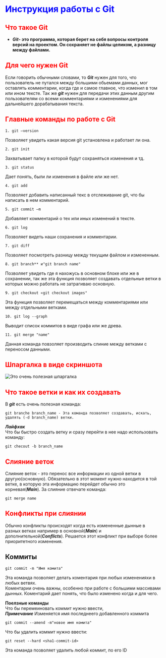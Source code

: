 # <span style="color:blue">Инструкция работы с Git</span>

## <span style="color:red">Что такое  Git</span>
* **_Git_- это программа, которая берет на себя вопросы контроля версий на проектом. Он сохраняет не файлы целиком, а разницу между файлами.**

## <span style="color:red">Для чего нужен Git</span>
 Если говорить обычными словами, то **_Git_** нужен для того, что пользователь не путался между большими обьемами данных, мог оставлять комментарии, когда где и самое главное, что изменил в том или ином тексте. Так же **_git_** нужен для передачи этих данным другим пользователям со всеми комментариями и изменениями для дальнейшего дорабатывания текста.
## <span style="color:red">Главные команды по работе с Git</span>
    1. git –version  
Позволяет увидеть какая версия git установлена и работает ли она.

    2. git init  
Захватывает папку в которой будут сохраняться изменения и тд.

    3. git status  
Дает понять, были ли изменения в файле или же нет.

    4. git add  
Позволяет добавить написанный текс в отслеживание git, что бы написать в нем комментарий.

    5. git commit –m  
Добавляет комментарий  о тех или иных изменений в тексте.

    6. git log  
Позволяет видеть наши сохранения и комментарии.

    7. git diff  
Позволяет посмотреть разницу между текущим файлом и измененным.

    8. git branch** и"git branch name"  
Позволяет увидеть где я нахожусь в основном блоке или же в сохранении, так же эта функция позволяет создавать отдельные ветки в которых можно работать не затрагиваю основную.

    9. git checkout «git checkout images"  
Эта функция позволяет перемещаться между комментариями или  между отдельными ветками.

    10. git log --graph  
Выводит список коммитов в виде графа или же древа.

    11. git merge "name"   
Данная команда  повзоляет производить слиние между ветками с переносом данными.

## <span style="color:red">Шпаргалка в виде скриншота</span>
![Это очень полезная шпаргалка](opera_GK9aLIu3Sa.png)

## <span style="color:red">Что такое ветки и как их создавать</span>
В **_git_** есть очень полезная команда:

    git branche branch_name - Эта команда позволяет создавать, искать, удалять (-d branch_name) ветки.

**_Лайфхак_**   
Что бы быстро создать ветку и сразу перейти в нее надо использовать команду:

    git checout -b branch_name 


## <span style="color:red">Слияние веток </span> 
Слияние веток - это перенос все информации из одной ветки в другую(основную). Обязательно в этот момент нужно находится в той ветке, в которую эта информацию перейдет обычно это корневая(**_Main_**). За слияние отвечате команда:

    git merge name

## <span style="color:red">Конфликты при слиянии </span>
Обычно конфликты происходят когда есть измененные дынные в разных ветках например в основной(**_Main_**) и дополнительной(**_Conflicts_**). Решается этот конфликт при выборе более приоритетного изменения.

## Коммиты
    git commit -m "Имя комита"
Эта команда позволяет делать коментария при любых  измененияхи в любых ветвях.   
Коментарии очень важны, особенно при работе с большими массивами дынных. Коментарий дает понять, что было изменено когда и для чего.

**Поелзные команды**  
Что бы перемеиновать коммит нужно ввести,  
**_Примечание_** Изменяется имя последнеего добавленного коммита 

    git commit --amend -m"новое имя комита"

Что бы удалить коммит нужно ввести:

    git reset --hard <sha1-commit-id>
Эта команда позволяет удалить любой коммит, по его ID